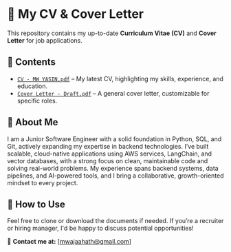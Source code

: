 # 📄 My CV & Cover Letter  

This repository contains my up-to-date **Curriculum Vitae (CV)** and **Cover Letter** for job applications.  

## 📌 Contents  
- [`CV - MW YASIN.pdf`](./CV%20-%20MW%20YASIN.pdf) – My latest CV, highlighting my skills, experience, and education.  
- [`Cover Letter - Draft.pdf`](./Cover%20Letter%20-%20Draft.pdf) – A general cover letter, customizable for specific roles.  

## 🎯 About Me  
I am a Junior Software Engineer with a solid foundation in Python, SQL, and Git, actively expanding my expertise in backend technologies. I’ve built scalable, cloud-native applications using AWS services, LangChain, and vector databases, with a strong focus on clean, maintainable code and solving real-world problems. My experience spans backend systems, data pipelines, and AI-powered tools, and I bring a collaborative, growth-oriented mindset to every project.

## 🚀 How to Use  
Feel free to clone or download the documents if needed. If you’re a recruiter or hiring manager, I'd be happy to discuss potential opportunities!  

📩 **Contact me at:** [mwajaahath@gmail.com]  
